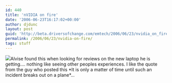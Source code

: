 ```yaml
---
id: 440
title: 'nVIDIA on fire'
date: '2006-06-23T16:17:02+00:00'
author: djdunc
layout: post
guid: 'http://beta.driversofchange.com/emtech/2006/06/23/nvidia_on_fire/'
permalink: /2006/06/23/nvidia-on-fire/
tags: stuff
---
```


[![](https://i0.wp.com/www.theinquirer.net/images/articles/dell%20banger1.jpg?w=300)](http://www.guru3d.com/news.html "nVIDIA Geforce 7900 7800 7600 7300 6600 6800 GT GTX ATi Radeon x850 x1900 x1800 1600 1300 XT Pro - Guru of 3D: PC Hardware Reviews News")Alvise found this when looking for reviews on the new laptop he is getting…. nothing like seeing other peoples experiences. I like the quote from the guy who posted this \*It is only a matter of time until such an incident breaks out on a plane\*…